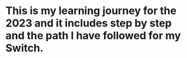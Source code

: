 # This is my learning journey for the 2023 and it includes step by step and the path I have followed for my Switch.